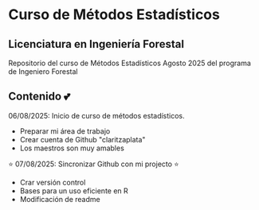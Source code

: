# Curso de Métodos Estadísticos 
## Licenciatura en Ingeniería Forestal 

Repositorio del curso de Métodos Estadísticos Agosto 2025 del programa de Ingeniero Forestal 

## Contenido :two_hearts:

06/08/2025: Inicio de curso de métodos estadísticos.
  + Preparar mi área de trabajo
  + Crear cuenta de Github "claritzaplata"
  + Los maestros son muy amables 
    
:star: 07/08/2025: Sincronizar Github con mi projecto :star:  
  + Crar versión control 
  + Bases para un uso eficiente en R
  + Modificación de readme
  